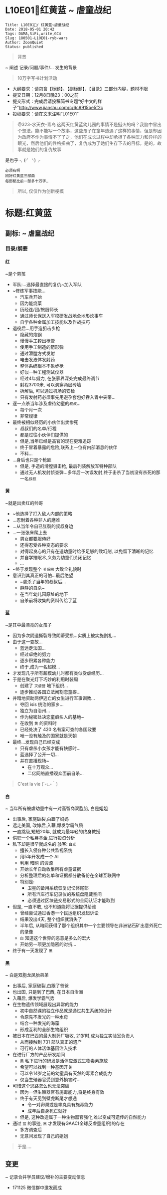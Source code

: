 # L10E01🐙红黄蓝 ~ 虐童战纪

    Title: L10E01🐙/ 红黄蓝~虐童战纪
    Date: 2018-05-01 20:42
    Tags: DAMA,SiFi,write,GC4
    Slug: 180501-L10E01-ryb-wars
    Author: ZoomQuiet
    Status: published


> 背景

~ 阐述 记录/问题/事件/... 发生的背景

> 10万字写书计划活动

- 大纲要求：请包含【标题】、【副标题】、【目录】三部分内容，题材不限
- 提交日期：12月8日晚23：00之前
- 提交形式：完成后请投稿简书专题“好中文的样子”http://www.jianshu.com/c/6c9915be5f2c
- 投稿要求：请在文末注明“L01E01”

> @323-水天衣-青岛 这两天红黄蓝幼儿园的事情不是挺火的吗？我脑中冒出个想法，能不能写一个故事，这些孩子在童年遭遇了这样的事情，但是却因为政府不作为事情不了了之，他们在成长过程中却承担了各种压力和异样的眼光，然后他们的性格扭曲了，复仇成为了她们生存下去的目标，是的，故事就是她们的复仇故事

是也乎 ╮(╯╰)╭

    必须有啊
    刚好红黄蓝三部曲
    每部都比前一部多十万字…

> 所以, 仅仅作为创新梗概

# 标题:红黄蓝

## 副标: ~ 虐童战纪

### 目录/纲要

#### 红
~是个男孩

- 军队:…选择最直接的复仇~加入军队
- ~修炼军事技能…
    + 汽车兵开始
    + 因为能烧菜
    + 历经连/团/旅厨师长
    + 通过师长保送入军校研发战地全地形炊事车
    + 自学各种金属加工技能以及作战技巧
- 退役后…用手造狙击步枪
    + 隐藏的炮钢
    + 慢慢手工镗出枪管
    + 使用手工制造的箭形弹
    + 通过滑膛方式发射
    + 电击发液体发射药
    + 整体系统根本不象步枪
    + 好似一种工程测试仪器
    + 经过4年努力, 在张家界深处完成最终调节
    + 射程3700米, 可以洞穿两层砖墙
    + 拆解后, 可以通过机场的安检
    + 只有发射药必须事先用避孕套包好吞入胃中夹带...
- 逐一点杀当年涉及虐待幼童的`叔叔`…
    + 每个月一次
    + 非常规律
- 最终被相似经历的小伙伴出卖惨死
    + 叔叔们的名单/行程
    + 都是过往小伙伴们提供的
    + 但是,当年已经是高官的现在更难追踪
    + 终于冒着暴露的危险,联系上一位有内部消息的伙伴
    + 不料...
- …身后也只是个枪匪
    + 但是, 手造的滑膛狙击枪, 最后列装解放军特种部队
    + 通过无人机发射侦查弹...多年后一次误发射,终于击杀了当初没有杀死的那一名`叔叔`

#### 黄
~就是出卖红的帅哥

- ~他选择了打入敌人内部的策略
- …忍耐着各种非人的磨难
- …从当年令自已肛裂的叔叔身边
- …一张张床爬上去
    + 男女都要服侍好
    + 还得忍受各种变态的要求
    + 对得起良心的只有在送幼童时给予足够的致幻剂, 以免留下清晰的记忆
    + 并自学摧眠术,义务为幼童们关闭记忆
    + ...
- ~终于发现整个 `关系网` 大致全礼貌时
- 意识到其真正的可怕…最后绝望
    + ~虐杀了当年的叔叔后…
    + 静静的自杀~
    + 在当年幼儿园原址的地下
    + 自杀前将收集的资料传给了蓝

#### 蓝
~是其中最漂亮的女孩子

- 因为多次阴道撕裂导致阴蒂受损…实质上被实施割礼…
- 由于这一变故…
    + 蓝远走法国…
    + 经过卓绝的努力
    + 逐步积累各种能力
    + 终于,成为一名超模…
- 才发现几乎所有超模幼儿时都有类似受虐经历…
- 于是在聚光灯下巧妙的利用时装周
    + 创建了 `灭虐营` 地下组织…
    + 逐步推动各国立法阉割恋童癖…
- 并暗地资助两伊逃亡的女生进行军事训教…
    + 夺回 isis 统治的家乡…
    + 独立为自治州…
    + 作为秘密处决恋童癖名人的基地~
    + 在收到 `黄` 的资料时
    + 已经处决了 420 名有案可查的各国政要
    + 唯一没有触及的国家就是天朝
- 最终…发现自己已经变成
    + 只有虐杀小女孩才能有快感时…
    + 蓝选择了公开一切…
    + 并在直播现场~
        * 在十万观众…
        * 二亿网络直播观众面前自杀…

> C'est la vie (´-ι_-｀)

#### 白
~ 当年所有被虐幼童中有一对高智商双胞胎, 白是姐姐

- 出事后, 家庭破裂,白跟了妈妈
- 远走美国, 改嫁后,入藉,爆发学霸气质
- 一直跳级,短短20年, 就成为最年轻的终身教授
- 供职一个私募基金,进行投资分析
- 私下却是很早就成名的 骇客: `白光`
    + 擅长入侵各种公共监视系统
    + 用5年开发成一个 AI
    + 利用 暗网 的资源
    + 开始长年自动收集所有虐童证据
    + 分析整理后的名单和证据都分散备份在全球互联网中
    + 特别是:
        * 卫星的备用系统恢复记忆体尾部
        * 所有汽车行车记录仪的系统盘隐藏空间
        * 必须通过区块链交易形式的全网认证才能取到
- 但是, 一直不敢, 也不知道能将证据提供给谁
    + 曾经尝试通过香港一个民运组织发起诉讼
    + 结果没出4天, 整个组织就消失了
    + 半年后, 从暗网获得了那个组织其中一个主要领导在非洲钻石矿出意外死亡的录像
    + `白` 知道这个世界的恶意是多么的宏大
    + 开始另一项更加隐密的对抗... 
- 终于有一天发现了 `黑`

#### 黑
~ 白是双胞龙凤胎弟弟

- 出事后, 家庭破裂,白跟了爸爸
- 也出国, 只是到了巴西, 在日本自治洲
- 入藉后, 爆发学霸气势
- 在生物遗传领域展现出异常的能力
    + 初中自然课的独立作品就是通过共生系统的设计
    + 令原先不发光的一种水母
    + 结合一种发光的海藻
    + 形成互利的全部生物组织
- 被日本在巴西的最大制药厂吸收, 21岁时,成为独立实验室负责人
    + 从而接触到 731 部队真正的遗产
    + 可行的人体活体基因注入技术
- 在进行厂方的产品研发期间
    + `黑` 私下进行的研发是活体应激式生物毒素施放
    + 希望可以找到一种基因开关
    + 可以令14岁之前的幼童具有天然的毒素合成能力
    + 仅当生殖器官受到意外损害时...
- 可惜这个思路怎么也无法突破
    + 因为一但生殖器官有施毒能力,将是终身有效
    + 终于有天见到壁虎断尾才想通
        * 令一对卵巢或是睾丸具有施毒能力
        * 成年后自身死亡就好
    + 但是, 这种改造属于一种生物器官强化,难以变成可遗传的自然能力
- 通过 `蓝` 的事迹, `黑` 才发现有GAAC(全球反虐童组织)的存在
    + 多方调查后
    + 无意间发现了自己的姐姐

> 于是....



## 变更
~ 记录合并学员建议/增补的主要变动信息

- 171125 微信群中激发而成